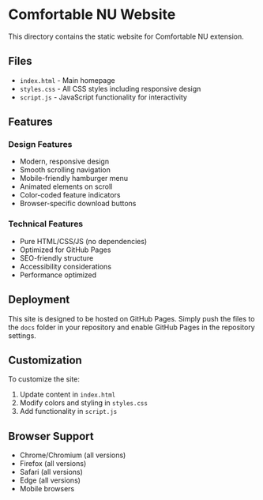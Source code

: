 # Comfortable NU Website

This directory contains the static website for Comfortable NU extension.

## Files

- `index.html` - Main homepage
- `styles.css` - All CSS styles including responsive design
- `script.js` - JavaScript functionality for interactivity

## Features

### Design Features
- Modern, responsive design
- Smooth scrolling navigation
- Mobile-friendly hamburger menu
- Animated elements on scroll
- Color-coded feature indicators
- Browser-specific download buttons

### Technical Features
- Pure HTML/CSS/JS (no dependencies)
- Optimized for GitHub Pages
- SEO-friendly structure
- Accessibility considerations
- Performance optimized

## Deployment

This site is designed to be hosted on GitHub Pages. Simply push the files to the `docs` folder in your repository and enable GitHub Pages in the repository settings.

## Customization

To customize the site:

1. Update content in `index.html`
2. Modify colors and styling in `styles.css`
3. Add functionality in `script.js`

## Browser Support

- Chrome/Chromium (all versions)
- Firefox (all versions)
- Safari (all versions)
- Edge (all versions)
- Mobile browsers
